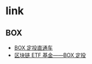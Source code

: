 # link

## BOX

- [BOX 定投直通车](https://media.weibo.cn/article?id=2309404408895383666772)
- [区块链 ETF 基金——BOX 定投](https://mp.weixin.qq.com/s?__biz=MzAxMDg5Mzc0MA==&mid=2247483677&idx=1&sn=34be12e85f51de95cb67f51edea6e996&chksm=9b4821deac3fa8c8bda1fc9bd80523d69c7d616b849b23705d3e36db842c13f0ee6974f811ce&mpshare=1&scene=24&srcid=0929bwL3i9dsuU5KFMhc2U4Z&sharer_sharetime=1569738831324&sharer_shareid=3087ad9da8f75798bd5c6398cca0b9f4#rd)

